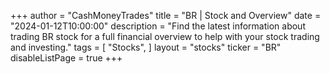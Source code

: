 +++
author = "CashMoneyTrades"
title = "BR | Stock and Overview"
date = "2024-01-12T10:00:00"
description = "Find the latest information about trading BR stock for a full financial overview to help with your stock trading and investing."
tags = [
   "Stocks",
]
layout = "stocks"
ticker = "BR"
disableListPage = true
+++
